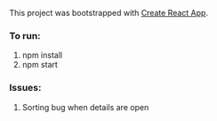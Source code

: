 This project was bootstrapped with [Create React App](https://github.com/facebookincubator/create-react-app).

### To run:
1. npm install
1. npm start

### Issues:
  1. Sorting bug when details are open
